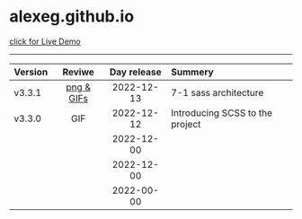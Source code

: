 # alexeg.github.io

[click for Live Demo](https://alexeg.github.io/)
<hr>


|  Version |          Reviwe         |  Day release |              Summery           |
|:---------|:-----------------------:|:------------:|:-------------------------------|
|v3.3.1    |[png & GIFs](https://github.com/AlexEG/testing#readme)    |  2022-12-13  |7-1 sass architecture           |
|v3.3.0    |  GIF                    |  2022-12-12  |Introducing SCSS to the project |
|          |                         |  2022-12-00  |                                |
|          |                         |  2022-12-00  |                                |
|          |                         |  2022-00-00  |                                |

